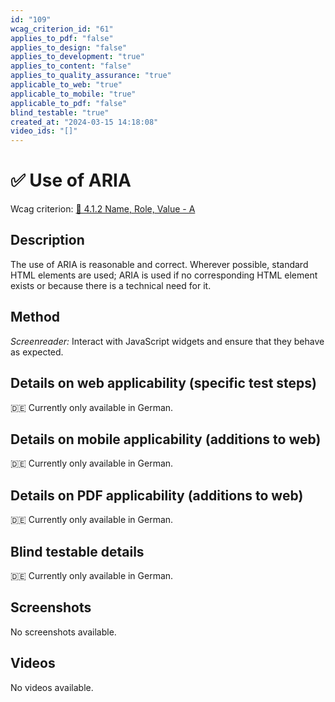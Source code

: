 ```yaml
---
id: "109"
wcag_criterion_id: "61"
applies_to_pdf: "false"
applies_to_design: "false"
applies_to_development: "true"
applies_to_content: "false"
applies_to_quality_assurance: "true"
applicable_to_web: "true"
applicable_to_mobile: "true"
applicable_to_pdf: "false"
blind_testable: "true"
created_at: "2024-03-15 14:18:08"
video_ids: "[]"
---
```


# ✅ Use of ARIA

Wcag criterion: [📜 4.1.2 Name, Role, Value - A](..)

## Description

The use of ARIA is reasonable and correct. Wherever possible, standard HTML elements are used; ARIA is used if no corresponding HTML element exists or because there is a technical need for it.

## Method

*Screenreader:* Interact with JavaScript widgets and ensure that they behave as expected.

## Details on web applicability (specific test steps)

🇩🇪 Currently only available in German.

## Details on mobile applicability (additions to web)

🇩🇪 Currently only available in German.

## Details on PDF applicability (additions to web)

🇩🇪 Currently only available in German.

## Blind testable details

🇩🇪 Currently only available in German.

## Screenshots

No screenshots available.

## Videos

No videos available.
